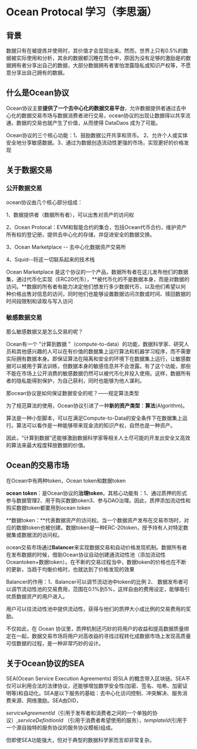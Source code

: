 # Ocean Protocal 学习（李思涵）

## 背景

数据只有在被提炼并使用时，其价值才会显现出来。然而，世界上只有0.5%的数据被实际使用和分析，其余的数据都沉睡在筒仓中，原因为没有足够的激励是的数据拥有者分享出自己的数据，大部分数据拥有者害怕泄露隐私或知识产权等，不愿意分享出自己拥有的数据。

## 什么是Ocean协议

Ocean协议主要**提供了一个去中心化的数据交易平台**，允许数据提供者通过去中心化的数据交易市场与数据消费者进行交易，ocean协议的出现让数据得以共享流通，数据的交易也就产生了价值，从而使得 DataDaos 成为了可能。

Ocean协议的三个核心功能：1、鼓励数据公开共享和货币。 2、允许个人或实体安全地分享敏感数据。3、通过为数据创造流动性更强的市场，实现更好的价格发现

## 关于数据交易

### 公开数据交易

ocean协议由几个核心部分组成：

1、数据提供者（数据所有者），可以出售对资产的访问权

2、Ocean Protocal：EVM和智能合约的集合，包括Ocean代币合约，维护资产所有权的登记册，提供去中心化的存储，并促进安全的数据交换。

3、Ocean Marketplace -- 去中心化数据资产交易所

4、Squid--将这一切联系起来的技术栈

Ocean Marketplace 是这个协议的一个产品，数据所有者在这儿发布他们的数据集，通过代币化实现（ERC20代币），**被代币化的不是数据本身，而是对数据的访问。**数据的所有者有能力决定他们想发行多少数据代币，以及他们希望以何种价格出售对信息的访问，同时他们也能够设置数据访问次数或时间、赎回数据的时间段限制和读取与写入访问

### 敏感数据交易

那么敏感数据又是怎么交易的呢？

Ocean有一个 "计算到数据 "（compute-to-data）的功能，数据科学家、研究人员和其他感兴趣的人可以在有价值的数据集上运行算法和机器学习程序，而不需要实际拥有数据本身。即保证算法在隔离和安全的环境下在数据集上运行，让敏感数据可以被用于算法训练，但数据本身的敏感信息并不会泄露。有了这个功能，那些不能在市场上公开消费的敏感数据仍然可以被代币化并投入使用。这样，数据所有者的隐私能得到保护，为自己获利，同时也能够为他人谋利。

那ocean协议是如何保证数据安全的呢？——规定算法类型

为了规范算法的使用，Ocean协议引进了一种**新的资产类型**：**算法**(Algorithm)。

算法是一种小型脚本，可以在满足Compute-to-Data的安全条件下在数据集上运行。算法可以看作是一种能够带来现金流的知识产权，自然也是一种资产。

因此，“计算到数据”还能够激励数据科学家等相关人士尽可能的开发出安全又高效的算法来最大程度释放数据的价值。

## Ocean的交易市场

在Ocean中有两种token，Ocean token和数据token

**ocean token**：是Ocean协议的**治理token**，其核心功能有：1、通过质押的形式参与数据管理2、用于购买数据token3、参与DAO治理。因此，质押添加流动性和购买数据token都要用到ocean token

**数据token：**代表数据资产的访问权。当一个数据资产发布在交易市场时，对应的数据token也被创建。数据token是一种ERC-20token，授予持有人对特定数据集或数据流的访问权。

ocean交易市场通过**Balancer**来实现数据交易和自动价格发现机制。数据所有者在发布数据的时候，借助Ocean协议自动创建通流动性池（添加流动性Oceantoken+数据token）。在不断的交易过程当中，数据token的价格也在不断的更新，当趋于均衡价格时，也就达到了价格发现的效果

Balancer的作用：1、Balancer可以调节流动池中token的比例  2、 数据发布者可以调节流动性池的交易费用，范围在0.1%到5%，这样自由的费用设定，能够吸引优质数据资产的用户进入。

用户可以往流动性池中提供流动性，获得与他们的质押大小成比例的交易费用的奖励。

不仅如此，在 Ocean 协议里，质押机制还巧妙的将用户的收益和提高数据质量绑定在一起，数据交易市场将用户对高收益的寻找过程转化成数据市场上发现高质量可信数据的过程，是一种非常巧妙的设计。

## 关于Ocean协议的SEA

SEA(Ocean Service Execution Agreements) 将SLA 的概念带入区块链。SEA不仅可以利用合法的法律协议，还能够增加数学安全性(加密、签名、哈希、加密证明等)和自动化。SEA是以下服务的基础：去中心化访问控制、冲突解决、服务消费来源、网络激励。SEA由DID，

*serviceAgreementId*（引用于发布者和消费者之间的一个单独的协议）,*serviceDefinitionId* （引用于消费者希望使用的服务），*templateId*(引用于一个源自独特的服务协议的服务协议模板)组成。

但即使SEA功能强大，但对于典型的数据科学家而言却非常复杂。
